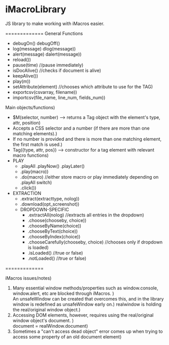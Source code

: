 iMacroLibrary
=============

JS library to make working with iMacros easier.

=============
General Functions
<ul>
	<li>debugOn()	debugOff()</li>
	<li>log(message)	dlog(message))</li>
	<li>alert(message)	dalert(message))</li>
	<li>reload())</li>
	<li>pause(time) //pause immediately)</li>
	<li>isDocAlive() //checks if document is alive)</li>
	<li>keepAlive())</li>
	<li>play(m))</li>
	<li>setAttribute(element) //chooses which attribute to use for the TAG)</li>
	<li>exportcsv(csvarray, filename))</li>
	<li>importcsv(file_name, line_num, fields_num))</li>
</ul>
Main objects/functions)
<ul>
	<li>$M(selector, number) --> returns a Tag object with the element's type, attr, position)</li>
	<li>Accepts a CSS selector and a number (if there are more than one matching elements).)</li>
	<li>If no number is provided and there is more than one matching element, the first match is used.)</li>
	<li>Tag({type, attr, pos}) --> constructor for a tag element with relevant macro functions)</li>
	<li>PLAY<br />
		<ul>
			<li>.playAll	.playNow()	.playLater()</li>
			<li>.play(macro))</li>
			<li>.do(macro)	//either store macro or play immediately depending on .playAll switch)</li>
			<li>.click())</li>
		</ul>
	</li>
	<li>EXTRACTION<br />
		<ul>
			<li>.extract(extracttype, nolog))</li>
			<li>.download(opt_screenshot))</li>
			<li>DROPDOWN-SPECIFIC<br />
				<ul>
					<li>.extractAll(nolog) //extracts all entries in the dropdown)</li>
					<li>.choose(chooseby, choice))</li>
					<li>.chooseByName(choice))</li>
					<li>.chooseByText(choice))</li>
					<li>.chooseByIndex(choice))</li>
					<li>.chooseCarefully(chooseby, choice) //chooses only if dropdown is loaded)</li>
					<li>.isLoaded() //true or false)</li>
					<li>.notLoaded() //true or false)</li>
				</ul>
		</ul>
	</li>
</ul>
=============

iMacros issues/notes)</li>
  1. Many essential window methods/properties such as window.console, window.alert, etc are blocked through iMacros. )</li>
     An unsafeWindow can be created that overcomes this, and in the library window is redefined as unsafeWindow early on.)</li>
     realwindow is holding the real/original window object.)</li>
  2. Accessing DOM elements, however, requires using the real/original window object's document. )</li>
     document = realWindow.document)</li>
  3. Sometimes a "can't access dead object" error comes up when trying to access some property of an old document element)</li>
     
